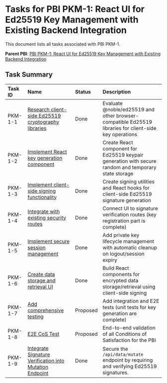 # Tasks for PBI PKM-1: React UI for Ed25519 Key Management with Existing Backend Integration

This document lists all tasks associated with PBI PKM-1.

**Parent PBI**: [PBI PKM-1: React UI for Ed25519 Key Management with Existing Backend Integration](./prd.md)

## Task Summary

| Task ID | Name | Status | Description |
| :------ | :--------------------------------------- | :------- | :--------------------------------- |
| PKM-1-1 | [Research client-side Ed25519 cryptography libraries](./PKM-1-1.md) | Done | Evaluate @noble/ed25519 and other browser-compatible Ed25519 libraries for client-side key operations |
| PKM-1-2 | [Implement React key generation component](./PKM-1-2.md) | Done | Create React component for Ed25519 keypair generation with secure random and temporary state storage |
| PKM-1-3 | [Implement client-side signing functionality](./PKM-1-3.md) | Done | Create signing utilities and React hooks for client-side Ed25519 signature generation |
| PKM-1-4 | [Integrate with existing security routes](./PKM-1-4.md) | Done | Connect UI to signature verification routes (key registration part is complete) |
| PKM-1-5 | [Implement secure session management](./PKM-1-5.md) | Done | Add private key lifecycle management with automatic cleanup on logout/session expiry |
| PKM-1-6 | [Create data storage and retrieval UI](./PKM-1-6.md) | Done | Build React components for encrypted data storage/retrieval using client-side signing |
| PKM-1-7 | [Add comprehensive testing](./PKM-1-7.md) | Proposed | Add integration and E2E tests (unit tests for key generation are complete) |
| PKM-1-8 | [E2E CoS Test](./PKM-1-8.md) | Proposed | End-to-end validation of all Conditions of Satisfaction for the PBI |
| PKM-1-9 | [Integrate Signature Verification into Mutation Endpoint](./PKM-1-9.md) | Done | Secure the `/api/data/mutate` endpoint by requiring and verifying Ed25519 signatures. |